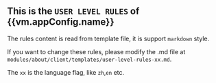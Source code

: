 ## This is the `USER LEVEL RULES` of {{vm.appConfig.name}}

The rules content is read from template file, it is support `markdown` style.

If you want to change these rules, please modify the .md file at `modules/about/client/templates/user-level-rules-xx.md`.

The `xx` is the language flag, like `zh`,`en` etc.
